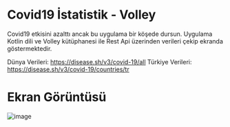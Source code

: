 # Covid19 İstatistik - Volley
Covid19 etkisini azalttı ancak bu uygulama bir köşede dursun. Uygulama Kotlin dili ve Volley kütüphanesi ile Rest Api üzerinden verileri çekip ekranda göstermektedir. 

Dünya Verileri: https://disease.sh/v3/covid-19/all
Türkiye Verileri: https://disease.sh/v3/covid-19/countries/tr

# Ekran Görüntüsü
![image](https://user-images.githubusercontent.com/14194362/160880078-e4d05955-585c-43d7-aba5-cb074f1917e3.png)


